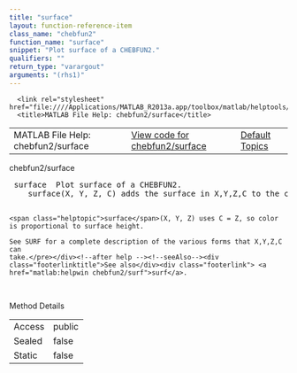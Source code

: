 ```yaml
---
title: "surface"
layout: function-reference-item
class_name: "chebfun2"
function_name: "surface"
snippet: "Plot surface of a CHEBFUN2."
qualifiers: ""
return_type: "varargout"
arguments: "(rhs1)"
---
```


<html>
   <head>
      <meta http-equiv="Content-Type" content="text/html; charset=utf-8">
   
      <link rel="stylesheet" href="file:////Applications/MATLAB_R2013a.app/toolbox/matlab/helptools/private/helpwin.css">
      <title>MATLAB File Help: chebfun2/surface</title>
   </head>
   <body>
      <!--Single-page help-->
      <table border="0" cellspacing="0" width="100%">
         <tr class="subheader">
            <td class="headertitle">MATLAB File Help: chebfun2/surface</td>
            <td class="subheader-left"><a href="matlab:edit chebfun2/surface">View code for chebfun2/surface</a></td>
            <td class="subheader-right"><a href="matlab:helpwin">Default Topics</a></td>
         </tr>
      </table>
      <div class="title">chebfun2/surface</div>
      <div class="helptext"><pre><!--helptext --> <span class="helptopic">surface</span>  Plot surface of a CHEBFUN2.
    <span class="helptopic">surface</span>(X, Y, Z, C) adds the surface in X,Y,Z,C to the current axes.
 
    <span class="helptopic">surface</span>(X, Y, Z) uses C = Z, so color is proportional to surface height. 
 
    See SURF for a complete description of the various forms that X,Y,Z,C can
    take.</pre></div><!--after help --><!--seeAlso--><div class="footerlinktitle">See also</div><div class="footerlink"> <a href="matlab:helpwin chebfun2/surf">surf</a>. 
</div>
      <!--Method-->
      <div class="sectiontitle">Method Details</div>
      <table class="class-details">
         <tr>
            <td class="class-detail-label">Access</td>
            <td>public</td>
         </tr>
         <tr>
            <td class="class-detail-label">Sealed</td>
            <td>false</td>
         </tr>
         <tr>
            <td class="class-detail-label">Static</td>
            <td>false</td>
         </tr>
      </table>
   </body>
</html>
